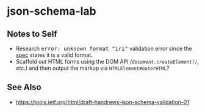 # json-schema-lab

## Notes to Self
- Research <samp>error: unknown format "iri"</samp> validation error since the [spec](https://tools.ietf.org/html/draft-handrews-json-schema-validation-01#section-7.3.5) states it is a valid format.
- Scaffold out HTML forms using the DOM API _(`document.createElement()`, etc.)_ and then output the markup via `HTMLElement#outerHTML`?

## See Also
- https://tools.ietf.org/html/draft-handrews-json-schema-validation-01

